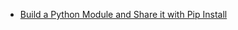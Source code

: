 * [Build a Python Module and Share it with Pip Install](https://www.youtube.com/watch?v=FkmtmYFTlYE)